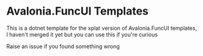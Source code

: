 # Avalonia.FuncUI Templates

This is a dotnet template for the xplat version of Avalonia.FuncUI templates, I haven't merged it yet but you can use this if you're curious

Raise an issue if you found something wrong
